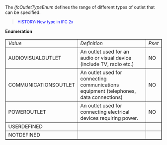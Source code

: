 ﻿The _IfcOutletTypeEnum_ defines the range of different types of outlet that can be specified.

> <font color="#0000FF" size="-1"> HISTORY: New type in IFC 2x
		  </font>
> 


**Enumeration**

<table border="1"> 
		<tr> 
		  <td><i>Value</i></td> 
		  <td><i>Definition</i></td> 
		  <td><i>Pset</i></td> 
		</tr> 
		<tr> 
		  <td>AUDIOVISUALOUTLET</td> 
		  <td>An outlet used for an audio or visual device (include TV, radio
			 etc.)</td> 
		  <td>NO</td> 
		</tr> 
		<tr> 
		  <td>COMMUNICATIONSOUTLET</td> 
		  <td>An outlet used for connecting communications equipment (telephones,
			 data connections)</td> 
		  <td>NO</td> 
		</tr> 
		<tr> 
		  <td>POWEROUTLET</td> 
		  <td>An outlet used for connecting electrical devices requiring
			 power.</td> 
		  <td>NO</td> 
		</tr> 
		<tr> 
		  <td>USERDEFINED</td> 
		  <td></td> 
		  <td></td> 
		</tr> 
		<tr> 
		  <td>NOTDEFINED</td> 
		  <td></td> 
		  <td></td> 
		</tr> 
	 </table>